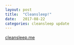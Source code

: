 ```yaml
---
layout: post
title:  "Cleansleep!"
date:   2017-08-22 
categories: cleansleep update
---
```


[cleansleep.me](http://cleansleep.me/)
